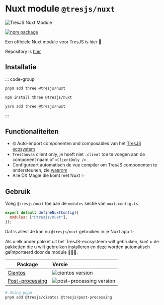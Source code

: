 # Nuxt module `@tresjs/nuxt`

![TresJS Nuxt Module](/nuxt-stones.png)

<a href="https://www.npmjs.com/package/@tresjs/nuxt"><img src="https://img.shields.io/npm/v/@tresjs/nuxt/latest?color=%2382DBCA" alt="npm package"></a>

Een officiele Nuxt module voor TresJS is hier 🎉. 

Repository is [hier](https://github.com/Tresjs/nuxt)

## Installatie

::: code-group

```bash [pnpm]
pnpm add three @tresjs/nuxt 
```

```bash [npm]
npm install three @tresjs/nuxt 
```

```bash [yarn]
yarn add three @tresjs/nuxt 
```

:::

## Functionaliteiten

- 🤓 Auto-import componenten and composables van het [TresJS ecosystem](https://github.com/orgs/Tresjs/repositories)
- `TresCanvas` client only, je hoeft niet `.client` toe te voegen aan de component naam of `<ClientOnly />`
- Configureert automatisch de vue compiler om TresJS componenten te ondersteunen, zie [waarom](/nl/guide/troubleshooting)
- Alle DX Magie die komt met Nuxt ✨

## Gebruik

 Voeg `@tresjs/nuxt` toe aan de `modules` sectie van `nuxt.config.ts`

```js
export default defineNuxtConfig({
  modules: ["@tresjs/nuxt"],
});
```

Dat is alles! Je kan nu `@tresjs/nuxt` gebruiken in je Nuxt app ✨

Als u elk ander pakket uit het TresJS-ecosysteem wilt gebruiken, kunt u de pakketten die u wilt gebruiken installeren en deze worden automatisch geïmporteerd door de module 🧙🏼‍♂️.

| Package                     | Versie                                                                                            |
| --------------------------- | :------------------------------------------------------------------------------------------------- |
| [Cientos](https://github.com/Tresjs/cientos) | ![cientos version](https://img.shields.io/npm/v/@tresjs/cientos/latest.svg?label=%20&color=%23f19b00) |
| [Post-processing](https://github.com/Tresjs/post-processing) | ![post-processing version](https://img.shields.io/npm/v/@tresjs/post-processing/latest.svg?label=%20&color=ff69b4) |

```bash
# Using pnpm
pnpm add @tresjs/cientos @tresjs/post-processing
```